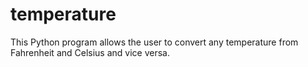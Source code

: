 # temperature
This Python program allows the user to convert any temperature from Fahrenheit and Celsius and vice versa.
